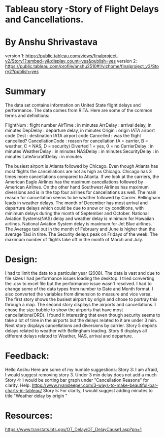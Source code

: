 
# Tableau story -Story of Flight Delays and Cancellations.
# By Anshu Shrivastava
version 1: https://public.tableau.com/views/finalproject-v2/Story1?:embed=y&:display_count=yes&publish=yes
version 2: https://public.tableau.com/profile/anshu2510#!/vizhome/finalproject_v3/Story2?publish=yes

# Summary
The data set contains information on United State flight delays and performance. The data comes from RITA. Here are some of the common terms and definitions:

FlightNum :	flight number
AirTime : 	in minutes
ArrDelay : 	arrival delay, in minutes
DepDelay :	departure delay, in minutes
Origin : 	origin IATA airport code
Dest :	destination IATA airport code
Cancelled : 	was the flight cancelled?
CancellationCode	: reason for cancellation (A = carrier, B = weather, C = NAS, D = security)
Diverted	1 = yes, 0 = no
CarrierDelay :	in minutes
WeatherDelay :	in minutes
NASDelay :	in minutes
SecurityDelay	: in minutes
LateAircraftDelay	: in minutes

The busiest airport is Atlanta followed by Chicago. Even though Atlanta has most flights the cancellations are not as high as Chicago. Chicago has 3 times more cancellations compared to Atlanta.
If we look at the carriers, the American Eagle Airlines has the maximum cancellations followed by American Airlines. On the other hand Southwest Airlines has maximum diversions and is in the top four airlines for cancellations as well. The main reason for cancellation seems to be weather followed by Carrier.
Bellingham leads in weather delays. The month of December has most arrival and departure delays which could be due to snow or icy conditions, with minimum delays during the month of September and October.
National Aviation Systems(NAS) delay and weather delay is minimum for Hawaiian airlines. National Aviation System delay is maximum for Jet Blue airlines.
The Average taxi out in the month of February and June is higher than the average Taxi in time.
The Security delays peak on Fridays of the week. The maximum number of flights take off in the month of March and July.

# Design: 
I had to limit the data to a particular year (2008). The data is vast and due to file sizes I had performance issues loading the desktop. I tried converting the .csv to excel file but the performance issue wasn't resolved. I had to change some of the data types from number to Date and Month format.  I also converted the variables from dimension to measure and vice versa. The first story shows the busiest airport by origin and chose to portray this through a map. The second story displays the airports and cancellations. I chose the size bubble to show the airports that have most cancellations(ORD). I found it interesting that even though security seems to take a lot of time in the airports but the delays related to it are under 3 min. Next story displays cancellations and diversions by carrier. Story 5 depicts delays related to weather with Bellingham leading. Story 6 displays all different delays related to Weather, NAS, arrival and departure.

# Feedback: 

Hello Anshu
Here are some of my humble suggestions:
Story 3:
I am afraid, I would suggest removing story 3. Under 3 min delay does not add a much
Story 4:
I would be sorting bar graph under "Cancellation Reasons"  for clarity.
Help: https://www.ryansleeper.com/3-ways-to-make-beautiful-bar-charts-in-tableau/
Story 5:
For clarity, I would suggest adding minutes to  title "Weather delay by origin "


# Resources: 
https://www.transtats.bts.gov/OT_Delay/OT_DelayCause1.asp?pn=1


